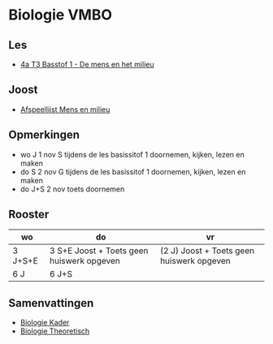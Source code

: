 # Biologie VMBO


## Les

* [4a T3 Basstof 1 - De mens en het milieu](lessen/bkt4/T_4AT3B1mensenmilieu.md)

<!--
* [T3 Basstof 2 - Voedselproductie](samenvattingen/tl/T_4AT3B2mensenmilieu.md)
* [T3 Basstof 3 - Landbouw in Nederland](samenvattingen/tl/T_4AT3B3mensenmilieu.md)
* [T3 Basstof 4 - Energie](samenvattingen/tl/T_4AT3B4mensenmilieu.md)
* [T3 Basstof 5 - Klimaat](samenvattingen/tl/T_4AT3B5mensenmilieu.md)
* [T3 Basstof 6 - Het water](samenvattingen/tl/T_4AT3B6mensenmilieu.md)
* [T3 Basstof 7 - Uitstoot en afval](samenvattingen/tl/T_4AT3B7mensenmilieu.md)
-->

## Joost

- [Afspeellijst Mens en milieu](https://www.youtube.com/watch?v=_um07B8zs7I&list=PLr1tx9agautFWIvgfVWZ_ctnioQeIzW3G)

## Opmerkingen
* wo J 1 nov S tijdens de les basissitof 1 doornemen, kijken, lezen en maken
* do S 2 nov G tijdens de les basissitof 1 doornemen, kijken, lezen en maken
* do J+S 2 nov toets doornemen

## Rooster

|wo|do|vr|
|---|---|---|
|3 J+S+E| 3 S+E Joost + Toets geen huiswerk opgeven | (2 J) Joost + Toets geen huiswerk opgeven |
|6 J| 6 J+S||





<!--
- [YT B1 de mens en het milieu](https://youtu.be/_um07B8zs7I?si=Z7zrw6IdZ2MIbilG)
- [YT B2 voedselproductie](https://youtu.be/jZXpL6pd8BQ?si=Lv1MynuQzl29mL4K)
- [YT B3 landbouw in Nederland](https://youtu.be/GXS77aTXgiM?si=bO3NwwlXl2rQNrAS)
- [YT B4 energie](https://youtu.be/rPdPgG0UP6g?si=Agp1jRNd9TRsnJJF)
- [YT B5 klimaat](https://youtu.be/kTGTABBNrHs?si=1_pE-CeijyN231st)
- [YT B6 het water](https://youtu.be/QJPJ0smpDDw?si=z9il4QV6N3rKXkw_)
- [YT B7 uitstoot en afval](https://youtu.be/Pd66Z-ZzhU8?si=eamx3i99u5d98NI_)

- [Afspeellijst Ecologie](https://youtube.com/playlist?list=PLr1tx9agautHiXZ_Nv5KhEhJMzU9QLfCz&si=t1I8Evy4OUySoWud)
- [YT B1 ivnloeden uit het milieu](https://youtu.be/D709yBBfsEg?si=YpHeKvvN-7t_6kea)
- [YT B2 voedselrelaties](https://youtu.be/CflK9TW9DAU?si=8KvF4uZp37HsNebW)
- [YT B3 kringlopen](https://youtu.be/XEzLrjJsf7c?si=nvYAnIjoHNDWbBdD)
- [YT B4 piramiden](https://youtu.be/US-1D-NMXBI?si=iVu_ULyKbE9K10In)
- [YT B5 populaties](https://youtu.be/Jg30ELmtXXI?si=7_NrfjkL0Zjxigh7)
- [YT B6 aanpassingen bij dieren](https://youtu.be/92iYdmpyugs?si=62_HxPTDH60sa0-x)
- [YT B7 aanpassingen bij planten](https://youtu.be/CssnfSTPnhc?si=fsDXRjbwvMSJvr2k)


* [Alle afspeellijsten](https://www.youtube.com/@BiologiemetJoost/playlists?view=50&sort=dd&shelf_id=9)

## Samenvatting ecologie
- [Kader pdf Thema 2 mens en milieu samenvatting](samenvattingen/k/K_mensenmilieu.pdf)
- [Theoretisch pdf Thema 2 mens en milieu samenvatting](samenvattingen/tl/T_mensenmilieu.pdf)
- -->

## Samenvattingen
- [Biologie Kader](samenvattingen/k/SV3K4K.pdf)
- [Biologie Theoretisch](samenvattingen/tl/SV3T4T.pdf)






